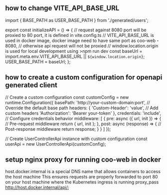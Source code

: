 ## how to change VITE_API_BASE_URL
import { BASE_PATH as USER_BASE_PATH } from './generated/users';

export const initializeAPI = () => {
  // request against 8080 port will be proxied to 80 port, it is defined in vite.config.ts
  // VITE_API_BASE_URL is used in docker image, docker image need to have same port as coo-web - 8080,
  // otherwise api request will not be proxied
  // window.location.origin is used for local development using >npm run dev
  const baseUrl = import.meta.env.VITE_API_BASE_URL || `${window.location.origin}`;
  USER_BASE_PATH = baseUrl;
};

## how to create a custom configuration for openapi generated client
// Create a custom configuration
const customConfig = new runtime.Configuration({
    basePath: 'http://your-custom-domain:port', // Override the default base path
    headers: {
        'Custom-Header': 'value',  // Add custom headers
        'Authorization': 'Bearer your-token'
    },
    credentials: 'include', // Configure credentials behavior
    middleware: [
        {
            pre: async ({ url, init }) => {
                // Pre-request middleware
                return { url, init };
            },
            post: async (response) => {
                // Post-response middleware
                return response;
            }
        }
    ]
});

// Create UserControllerApi instance with custom configuration
const userApi = new UserControllerApi(customConfig);

## setup nginx proxy for running coo-web in docker
host.docker.internal is a special DNS name that allows containers to access the host machine
This ensures requests are properly forwarded to port 80 on your host machine where the Kubernetes ingress is running
proxy_pass http://host.docker.internal/api/;
